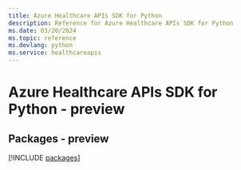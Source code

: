 ```yaml
---
title: Azure Healthcare APIs SDK for Python
description: Reference for Azure Healthcare APIs SDK for Python
ms.date: 03/20/2024
ms.topic: reference
ms.devlang: python
ms.service: healthcareapis
---
```

# Azure Healthcare APIs SDK for Python - preview
## Packages - preview
[!INCLUDE [packages](healthcare-apis-index.md)]